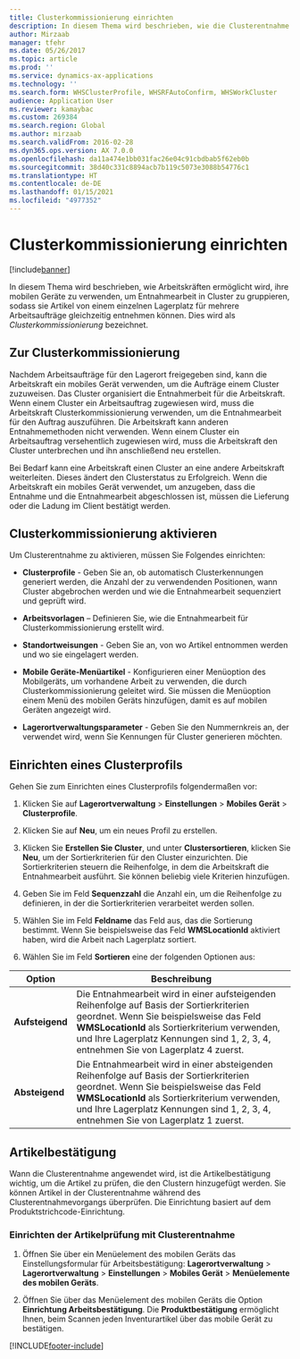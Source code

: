 ```yaml
---
title: Clusterkommissionierung einrichten
description: In diesem Thema wird beschrieben, wie die Clusterentnahme eingerichtet und wie Artikelbestätigung mit Clusterentnahme angewendet wird.
author: Mirzaab
manager: tfehr
ms.date: 05/26/2017
ms.topic: article
ms.prod: ''
ms.service: dynamics-ax-applications
ms.technology: ''
ms.search.form: WHSClusterProfile, WHSRFAutoConfirm, WHSWorkCluster
audience: Application User
ms.reviewer: kamaybac
ms.custom: 269384
ms.search.region: Global
ms.author: mirzaab
ms.search.validFrom: 2016-02-28
ms.dyn365.ops.version: AX 7.0.0
ms.openlocfilehash: da11a474e1bb031fac26e04c91cbdbab5f62eb0b
ms.sourcegitcommit: 38d40c331c8894acb7b119c5073e3088b54776c1
ms.translationtype: HT
ms.contentlocale: de-DE
ms.lasthandoff: 01/15/2021
ms.locfileid: "4977352"
---
```

# <a name="set-up-cluster-picking"></a>Clusterkommissionierung einrichten

[!include[banner](../includes/banner.md)]

In diesem Thema wird beschrieben, wie Arbeitskräften ermöglicht wird, ihre mobilen Geräte zu verwenden, um Entnahmearbeit in Cluster zu gruppieren, sodass sie Artikel von einem einzelnen Lagerplatz für mehrere Arbeitsaufträge gleichzeitig entnehmen können. Dies wird als *Clusterkommissionierung* bezeichnet.

## <a name="about-cluster-picking"></a>Zur Clusterkommissionierung

Nachdem Arbeitsaufträge für den Lagerort freigegeben sind, kann die Arbeitskraft ein mobiles Gerät verwenden, um die Aufträge einem Cluster zuzuweisen. Das Cluster organisiert die Entnahmerbeit für die Arbeitskraft. Wenn einem Cluster ein Arbeitsauftrag zugewiesen wird, muss die Arbeitskraft Clusterkommissionierung verwenden, um die Entnahmearbeit für den Auftrag auszuführen. Die Arbeitskraft kann anderen Entnahmemethoden nicht verwenden. Wenn einem Cluster ein Arbeitsauftrag versehentlich zugewiesen wird, muss die Arbeitskraft den Cluster unterbrechen und ihn anschließend neu erstellen.

Bei Bedarf kann eine Arbeitskraft einen Cluster an eine andere Arbeitskraft weiterleiten. Dieses ändert den Clusterstatus zu Erfolgreich. Wenn die Arbeitskraft ein mobiles Gerät verwendet, um anzugeben, dass die Entnahme und die Entnahmearbeit abgeschlossen ist, müssen die Lieferung oder die Ladung im Client bestätigt werden.

## <a name="enable-cluster-picking"></a>Clusterkommissionierung aktivieren

Um Clusterentnahme zu aktivieren, müssen Sie Folgendes einrichten:

- **Clusterprofile** - Geben Sie an, ob automatisch Clusterkennungen generiert werden, die Anzahl der zu verwendenden Positionen, wann Cluster abgebrochen werden und wie die Entnahmearbeit sequenziert und geprüft wird.

- **Arbeitsvorlagen** – Definieren Sie, wie die Entnahmearbeit für Clusterkommissionierung erstellt wird.

- **Standortweisungen** - Geben Sie an, von wo Artikel entnommen werden und wo sie eingelagert werden.

- **Mobile Geräte-Menüartikel** - Konfigurieren einer Menüoption des Mobilgeräts, um vorhandene Arbeit zu verwenden, die durch Clusterkommissionierung geleitet wird. Sie müssen die Menüoption einem Menü des mobilen Geräts hinzufügen, damit es auf mobilen Geräten angezeigt wird.

- **Lagerortverwaltungsparameter** - Geben Sie den Nummernkreis an, der verwendet wird, wenn Sie Kennungen für Cluster generieren möchten.

## <a name="set-up-a-cluster-profile"></a>Einrichten eines Clusterprofils

Gehen Sie zum Einrichten eines Clusterprofils folgendermaßen vor:

1. Klicken Sie auf **Lagerortverwaltung** \> **Einstellungen** \> **Mobiles Gerät** \> **Clusterprofile**.

1. Klicken Sie auf **Neu**, um ein neues Profil zu erstellen.

1. Klicken Sie **Erstellen Sie Cluster**, und unter **Clustersortieren**, klicken Sie **Neu**, um der Sortierkriterien für den Cluster einzurichten. Die Sortierkriterien steuern die Reihenfolge, in dem die Arbeitskraft die Entnahmearbeit ausführt. Sie können beliebig viele Kriterien hinzufügen.

1. Geben Sie im Feld **Sequenzzahl** die Anzahl ein, um die Reihenfolge zu definieren, in der die Sortierkriterien verarbeitet werden sollen.

1. Wählen Sie im Feld **Feldname** das Feld aus, das die Sortierung bestimmt. Wenn Sie beispielsweise das Feld **WMSLocationId** aktiviert haben, wird die Arbeit nach Lagerplatz sortiert.

1. Wählen Sie im Feld **Sortieren** eine der folgenden Optionen aus:

| **Option**     | **Beschreibung**                                                                                                                                                                                                                    |
|----------------|------------------------------------------------------------------------------------------------------------------------------------------------------------------------------------------------------------------------------------|
| **Aufsteigend**  | Die Entnahmearbeit wird in einer aufsteigenden Reihenfolge auf Basis der Sortierkriterien geordnet. Wenn Sie beispielsweise das Feld **WMSLocationId** als Sortierkriterium verwenden, und Ihre Lagerplatz Kennungen sind 1, 2, 3, 4, entnehmen Sie von Lagerplatz 4 zuerst. |
| **Absteigend** | Die Entnahmearbeit wird in einer absteigenden Reihenfolge auf Basis der Sortierkriterien geordnet. Wenn Sie beispielsweise das Feld **WMSLocationId** als Sortierkriterium verwenden, und Ihre Lagerplatz Kennungen sind 1, 2, 3, 4, entnehmen Sie von Lagerplatz 1 zuerst. |

## <a name="item-confirmation"></a>Artikelbestätigung

Wann die Clusterentnahme angewendet wird, ist die Artikelbestätigung wichtig, um die Artikel zu prüfen, die den Clustern hinzugefügt werden. Sie können Artikel in der Clusterentnahme während des Clusterentnahmevorgangs überprüfen. Die Einrichtung basiert auf dem Produktstrichcode-Einrichtung.

### <a name="set-up-item-verification-with-cluster-picking"></a>Einrichten der Artikelprüfung mit Clusterentnahme

1. Öffnen Sie über ein Menüelement des mobilen Geräts das Einstellungsformular für Arbeitsbestätigung: **Lagerortverwaltung** \> **Lagerortverwaltung** \> **Einstellungen** \> **Mobiles Gerät** \> **Menüelemente des mobilen Geräts**.

1. Öffnen Sie über das Menüelement des mobilen Geräts die Option **Einrichtung Arbeitsbestätigung**. Die **Produktbestätigung** ermöglicht Ihnen, beim Scannen jeden Inventurartikel über das mobile Gerät zu bestätigen.


[!INCLUDE[footer-include](../../includes/footer-banner.md)]